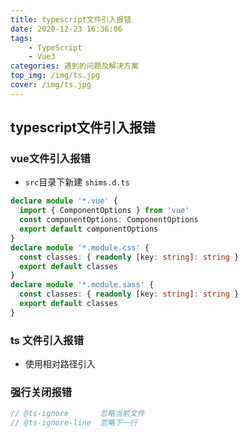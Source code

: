 ```yaml
---
title: typescript文件引入报错
date: 2020-12-23 16:36:06
tags:
	- TypeScript
	- Vue3
categories: 遇到的问题及解决方案
top_img: /img/ts.jpg
cover: /img/ts.jpg
---
```


## typescript文件引入报错

### vue文件引入报错

- `src`目录下新建 `shims.d.ts`

```typescript
declare module '*.vue' {
  import { ComponentOptions } from 'vue'
  const componentOptions: ComponentOptions
  export default componentOptions
}
declare module '*.module.css' {
  const classes: { readonly [key: string]: string }
  export default classes
}
declare module '*.module.sass' {
  const classes: { readonly [key: string]: string }
  export default classes
}
```

### ts 文件引入报错

- 使用相对路径引入

### 强行关闭报错

```typescript
// @ts-ignore       忽略当前文件
// @ts-ignore-line  忽略下一行
```

